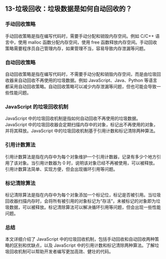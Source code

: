 ## 13-垃圾回收：垃圾数据是如何自动回收的？

### 手动回收策略
手动回收策略是指在编写代码时，需要手动分配和销毁内存空间。例如 C/C++ 语言中，使用 malloc 函数分配内存空间，使用 free 函数释放内存空间。手动回收策略需要程序员自己管理内存，如果管理不当，容易导致内存泄漏等问题。

### 自动回收策略
自动回收策略是指在编写代码时，不需要手动分配和销毁内存空间，而是由垃圾回收器来自动回收不再使用的垃圾数据。例如 JavaScript、Java、Python 等语言都采用自动回收策略。自动回收策略可以减少内存泄漏等问题，但也可能会导致一些性能问题。

### JavaScript 的垃圾回收机制
JavaScript 中的垃圾回收机制是指如何自动回收不再使用的垃圾数据。JavaScript 中的垃圾回收器会定期扫描内存中的对象，标记出不再使用的对象，并将其释放。JavaScript 中的垃圾回收机制基于引用计数和标记清除两种算法。

### 引用计数算法
引用计数算法是指在内存中为每个对象维护一个引用计数器，记录有多少个地方引用了该对象。当引用计数器为 0 时，说明该对象已经不再被使用，可以被释放。引用计数算法简单、实现方便，但会出现循环引用等问题。

### 标记清除算法
标记清除算法是指在内存中为每个对象添加一个标记位，标记是否被引用。当垃圾回收器扫描内存时，会将所有被引用的对象标记为“存活”，未被标记的对象即为垃圾数据，可以被释放。标记清除算法可以解决循环引用等问题，但会出现一些性能问题。

### 总结
本文详细介绍了 JavaScript 中的垃圾回收机制，包括手动回收和自动回收两种策略的区别和优缺点，以及 JavaScript 中的引用计数和标记清除两种算法。了解垃圾回收机制可以帮助开发者编写更加高效、健壮的代码。


